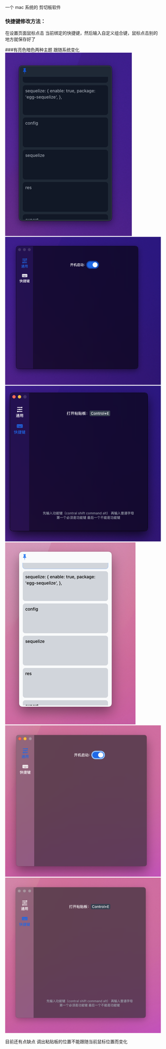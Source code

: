 一个 mac 系统的 剪切板软件





### 快捷键修改方法：
在设置页面鼠标点击 当前绑定的快捷键，然后输入自定义组合键，鼠标点击别的地方就保存好了






###有亮色暗色两种主题 跟随系统变化
![](./md/dark1.png)
![](./md/dark2.png)
![](./md/dark3.png)
![](./md/light1.png)
![](./md/light2.png)
![](./md/light3.png)


目前还有点缺点 调出粘贴板的位置不能跟随当前鼠标位置而变化
